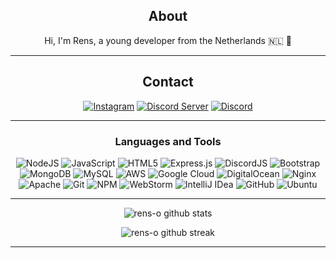 <div align="center">
  
## About
Hi, I'm Rens, a young developer from the Netherlands 🇳🇱 🙂

-------------------

## Contact
<a href="https://www.instagram.com/r.oomen_/">![Instagram](https://img.shields.io/badge/r.oomen_-%23E4405F.svg?style=for-the-badge&logo=Instagram&logoColor=white)</a> <a href="https://discord.gg/tjafjET3kY">![Discord Server](https://img.shields.io/discord/891727583891312680?label=Discord%20Server&logo=Discord&colorB=5865F2&style=for-the-badge&logoColor=white)</a>
 <a href="https://discord.com/users/267200332554174465">![Discord](https://img.shields.io/badge/rens%231000-%237289DA.svg?style=for-the-badge&logo=discord&logoColor=white) </a>

-------------------

### Languages and Tools  
![NodeJS](https://img.shields.io/badge/node.js-%2343853D.svg?style=for-the-badge&logo=node.js&logoColor=white) ![JavaScript](https://img.shields.io/badge/javascript-%23323330.svg?style=for-the-badge&logo=javascript&logoColor=%23F7DF1E) ![HTML5](https://img.shields.io/badge/html5-%23E34F26.svg?style=for-the-badge&logo=html5&logoColor=white) ![Express.js](https://img.shields.io/badge/express.js-%23404d59.svg?style=for-the-badge&logo=express&logoColor=%2361DAFB) ![DiscordJS](https://img.shields.io/badge/discord.js-%232C3454.svg?style=for-the-badge&logo=Discord&logoColor=Blue) ![Bootstrap](https://img.shields.io/badge/bootstrap-%23563D7C.svg?style=for-the-badge&logo=bootstrap&logoColor=white) ![MongoDB](https://img.shields.io/badge/MongoDB-%234ea94b.svg?style=for-the-badge&logo=mongodb&logoColor=white) ![MySQL](https://img.shields.io/badge/mysql-%2300f.svg?style=for-the-badge&logo=mysql&logoColor=white) ![AWS](https://img.shields.io/badge/AWS-%23FF9900.svg?style=for-the-badge&logo=amazon-aws&logoColor=white) ![Google Cloud](https://img.shields.io/badge/GoogleCloud-%234285F4.svg?style=for-the-badge&logo=google-cloud&logoColor=white) ![DigitalOcean](https://img.shields.io/badge/DigitalOcean-%230167ff.svg?style=for-the-badge&logo=digitalOcean&logoColor=white) ![Nginx](https://img.shields.io/badge/nginx-%23009639.svg?style=for-the-badge&logo=nginx&logoColor=white) ![Apache](https://img.shields.io/badge/apache-%23D42029.svg?style=for-the-badge&logo=apache&logoColor=white) ![Git](https://img.shields.io/badge/git-%23F05033.svg?style=for-the-badge&logo=git&logoColor=white) ![NPM](https://img.shields.io/badge/NPM-%23000000.svg?style=for-the-badge&logo=npm&logoColor=white) ![WebStorm](https://img.shields.io/badge/webstorm-%23323330.svg?style=for-the-badge&logo=webstorm&logoColor=d5f065) ![IntelliJ IDea](https://img.shields.io/badge/IntelliJ%20Idea-%23323330.svg?style=for-the-badge&logo=intellijidea&logoColor=FE275C) ![GitHub](https://img.shields.io/badge/github-%23121011.svg?style=for-the-badge&logo=github&logoColor=white) ![Ubuntu](https://img.shields.io/badge/Ubuntu-E95420?style=for-the-badge&logo=ubuntu&logoColor=white)
  
-------------------
  
![rens-o github stats](https://github-readme-stats.vercel.app/api?username=rens-o&show_icons=true&theme=radical&count_private=true&include_all_commits=true)

![rens-o github streak](https://github-readme-streak-stats.herokuapp.com/?user=rens-o&theme=radical&include_all_commits=true&count_private=true)

 <div>

-----
